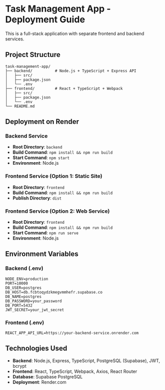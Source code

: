 # Task Management App - Deployment Guide

This is a full-stack application with separate frontend and backend services.

## Project Structure
```
task-management-app/
├── backend/          # Node.js + TypeScript + Express API
│   ├── src/
│   ├── package.json
│   └── .env
├── frontend/         # React + TypeScript + Webpack
│   ├── src/
│   ├── package.json
│   └── .env
└── README.md
```

## Deployment on Render

### Backend Service
- **Root Directory**: `backend`
- **Build Command**: `npm install && npm run build`
- **Start Command**: `npm start`
- **Environment**: Node.js

### Frontend Service (Option 1: Static Site)
- **Root Directory**: `frontend`
- **Build Command**: `npm install && npm run build`
- **Publish Directory**: `dist`

### Frontend Service (Option 2: Web Service)
- **Root Directory**: `frontend`
- **Build Command**: `npm install && npm run build`
- **Start Command**: `npm run serve`
- **Environment**: Node.js

## Environment Variables

### Backend (.env)
```
NODE_ENV=production
PORT=10000
DB_USER=postgres
DB_HOST=db.fcbtoqydzkmegvmmhefr.supabase.co
DB_NAME=postgres
DB_PASSWORD=your_password
DB_PORT=5432
JWT_SECRET=your_jwt_secret
```

### Frontend (.env)
```
REACT_APP_API_URL=https://your-backend-service.onrender.com
```

## Technologies Used
- **Backend**: Node.js, Express, TypeScript, PostgreSQL (Supabase), JWT, bcrypt
- **Frontend**: React, TypeScript, Webpack, Axios, React Router
- **Database**: Supabase PostgreSQL
- **Deployment**: Render.com
